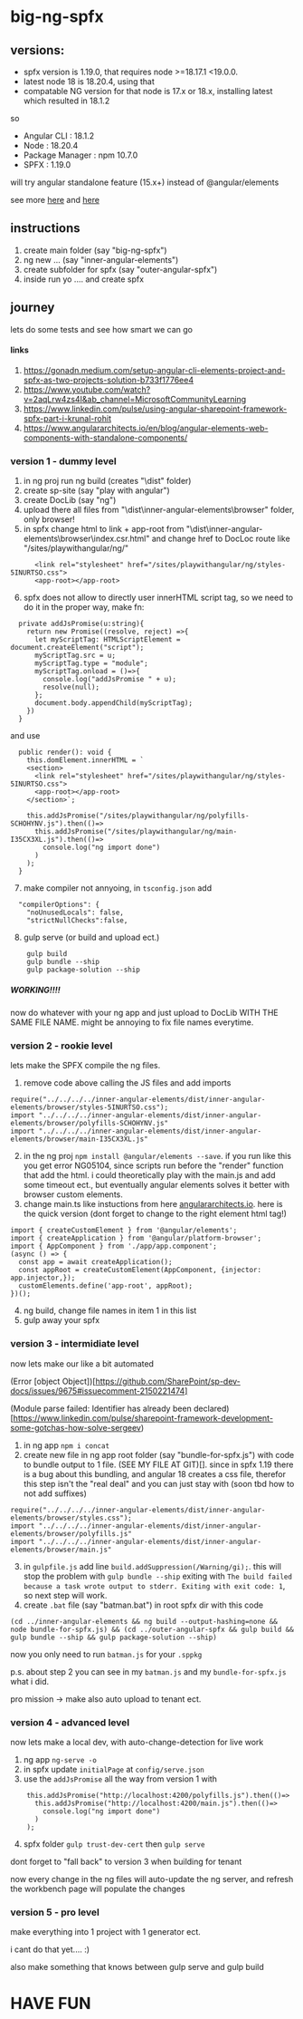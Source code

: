 
# big-ng-spfx


## versions:

* spfx version is 1.19.0, that requires node >=18.17.1 <19.0.0.
* latest node 18 is 18.20.4, using that
* compatable NG version for that node is 17.x or 18.x, installing latest which resulted in 18.1.2

so

* Angular CLI	  : 18.1.2
* Node			  : 18.20.4
* Package Manager : npm 10.7.0
* SPFX			  : 1.19.0

will try angular standalone feature (15.x+) instead of @angular/elements

see more [here](https://stackoverflow.com/questions/60248452/is-there-a-compatibility-list-for-angular-angular-cli-and-node-js)
and [here](https://learn.microsoft.com/en-us/sharepoint/dev/spfx/compatibility)

## instructions

1. create main folder (say "big-ng-spfx")
2. ng new ... (say "inner-angular-elements")
3. create subfolder for spfx (say "outer-angular-spfx")
4. inside run yo .... and create spfx


## journey 
lets do some tests and see how smart we can go

#### links
1. https://gonadn.medium.com/setup-angular-cli-elements-project-and-spfx-as-two-projects-solution-b733f1776ee4
2. https://www.youtube.com/watch?v=2aqLrw4zs4I&ab_channel=MicrosoftCommunityLearning
3. https://www.linkedin.com/pulse/using-angular-sharepoint-framework-spfx-part-i-krunal-rohit
4. https://www.angulararchitects.io/en/blog/angular-elements-web-components-with-standalone-components/


### version 1 - dummy level

1. in ng proj run ng build (creates "\dist" folder)
2. create sp-site (say "play with angular")
3. create DocLib  (say "ng")
4. upload there all files from "\dist\inner-angular-elements\browser" folder, only browser! 
5. in spfx change html to link + app-root from "\dist\inner-angular-elements\browser\index.csr.html" and change href to DocLoc route like "/sites/playwithangular/ng/"
```
      <link rel="stylesheet" href="/sites/playwithangular/ng/styles-5INURTSO.css">
      <app-root></app-root>
```
6. spfx does not allow to directly user innerHTML script tag, so we need to do it in the proper way, make fn:
```
  private addJsPromise(u:string){
    return new Promise((resolve, reject) =>{
      let myScriptTag: HTMLScriptElement = document.createElement("script");
      myScriptTag.src = u;
      myScriptTag.type = "module";
      myScriptTag.onload = ()=>{
        console.log("addJsPromise " + u);
        resolve(null);
      };
      document.body.appendChild(myScriptTag);
    })
  }
```
and use 
```
  public render(): void {
    this.domElement.innerHTML = `
    <section>
      <link rel="stylesheet" href="/sites/playwithangular/ng/styles-5INURTSO.css">
      <app-root></app-root>
    </section>`;

    this.addJsPromise("/sites/playwithangular/ng/polyfills-SCHOHYNV.js").then(()=>
      this.addJsPromise("/sites/playwithangular/ng/main-I35CX3XL.js").then(()=>
        console.log("ng import done")
      )
    );
  }
```
7. make compiler not annyoing, in `tsconfig.json` add
```
  "compilerOptions": {
    "noUnusedLocals": false,
    "strictNullChecks":false,
```
8. gulp serve (or build and upload ect.)
```
    gulp build
    gulp bundle --ship
    gulp package-solution --ship
```
 ##### WORKING!!!!

now do whatever with your ng app and just upload to DocLib WITH THE SAME FILE NAME. might be annoying to fix file names everytime.




### version 2 - rookie level

lets make the SPFX compile the ng files. 

1. remove code above calling the JS files and add imports
```
require("../../../../inner-angular-elements/dist/inner-angular-elements/browser/styles-5INURTSO.css");
import "../../../../inner-angular-elements/dist/inner-angular-elements/browser/polyfills-SCHOHYNV.js"
import "../../../../inner-angular-elements/dist/inner-angular-elements/browser/main-I35CX3XL.js"
```
2. in the ng proj `npm install @angular/elements --save`. if you run like this you get error NG05104, since scripts run before the "render" function that add the html. i could theoretically play with the main.js and add some timeout ect., but eventually angular elements solves it better with browser custom elements.
3. change main.ts like instuctions from here [angulararchitects.io](https://www.angulararchitects.io/en/blog/angular-elements-web-components-with-standalone-components/). here is the quick version (dont forget to change to the right element html tag!)
```
import { createCustomElement } from '@angular/elements';
import { createApplication } from '@angular/platform-browser';
import { AppComponent } from './app/app.component';
(async () => {
  const app = await createApplication();
  const appRoot = createCustomElement(AppComponent, {injector: app.injector,});
  customElements.define('app-root', appRoot);
})();
```
4. ng build, change file names in item 1 in this list
5. gulp away your spfx

### version 3 - intermidiate  level

now lets make our like a bit automated

(Error [object Object])[https://github.com/SharePoint/sp-dev-docs/issues/9675#issuecomment-2150221474]

(Module parse failed: Identifier has already been declared)[https://www.linkedin.com/pulse/sharepoint-framework-development-some-gotchas-how-solve-sergeev)


1. in ng app `npm i concat`
2. create new file in ng app root folder (say "bundle-for-spfx.js") with code to bundle output to 1 file. (SEE MY FILE AT GIT)[]. since in spfx 1.19 there is a bug about this bundling, and angular 18 creates a css file, therefor this step isn't the "real deal" and you can just stay with (soon tbd how to not add suffixes)
```
require("../../../../inner-angular-elements/dist/inner-angular-elements/browser/styles.css");
import "../../../../inner-angular-elements/dist/inner-angular-elements/browser/polyfills.js"
import "../../../../inner-angular-elements/dist/inner-angular-elements/browser/main.js"
```
3. in `gulpfile.js` add line `build.addSuppression(/Warning/gi);`. this will stop the problem with `gulp bundle --ship` exiting with `The build failed because a task wrote output to stderr. Exiting with exit code: 1`, so next step will work.
4. create `.bat` file (say "batman.bat") in root spfx dir with this code
```
(cd ../inner-angular-elements && ng build --output-hashing=none && node bundle-for-spfx.js) && (cd ../outer-angular-spfx && gulp build && gulp bundle --ship && gulp package-solution --ship)
```
now you only need to run `batman.js` for your `.sppkg`



p.s. about step 2 you can see in my `batman.js` and my `bundle-for-spfx.js` what i did.



pro mission -> make also auto upload to tenant ect.





### version 4 - advanced level

now lets make a local dev, with auto-change-detection for live work 

1. ng app `ng-serve -o`
2. in spfx update `initialPage` at `config/serve.json`
3. use the `addJsPromise` all the way from version 1 with 
```
    this.addJsPromise("http://localhost:4200/polyfills.js").then(()=>
      this.addJsPromise("http://localhost:4200/main.js").then(()=>
        console.log("ng import done")
      )
    );
```
4. spfx folder `gulp trust-dev-cert` then `gulp serve`

dont forget to "fall back" to version 3 when building for tenant

now every change in the ng files will auto-update the ng server, and refresh the workbench page will populate the changes


### version 5 - pro level

make everything into 1 project with 1 generator ect.

i cant do that yet.... :)


also make something that knows between gulp serve and gulp build



# HAVE FUN
